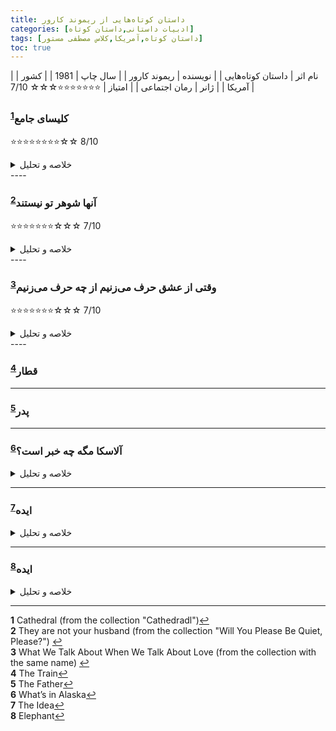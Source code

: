 ```yaml
---
title: داستان‌ کوتاه‌هایی از ریموند کارور
categories: [ادبیات داستانی,داستان کوتاه]
tags: [داستان کوتاه,آمریکا,کلاس مصطفی مستور]
toc: true
---
```



| نام اثر | داستان‌ کوتاه‌هایی  |
| نویسنده | ریموند کارور |
| سال چاپ | 1981 |
| کشور | آمریکا |
| ژانر | رمان اجتماعی |
| امتیاز | ⭐⭐⭐⭐⭐⭐⭐☆☆☆ 7/10 |


### کلیسای جامع<sup id="a1">[1](#f1)</sup>

⭐⭐⭐⭐⭐⭐⭐⭐☆☆ 8/10

<details>
  <summary>خلاصه و تحلیل</summary>
هنر دیدن
</details>
----

### آنها شوهر تو نیستند<sup id="a2">[2](#f2)</sup>
⭐⭐⭐⭐⭐⭐⭐☆☆☆ 7/10
<details>
  <summary>خلاصه و تحلیل</summary>
- وسواس، شرمساری بدن، خودخواهی، غرور
- خلاصه: مردی یک‌بار به کافه‌ای می‌رود که همسرش کار می‌کند و متوجه می‌شود که مشتری‌های آنجا بدن همسرش را مسخره می‌کنند. مرد زن را مجبور می‌کند که خودش را لاغر کند.
</details>
----


### وقتی از عشق حرف می‌زنیم از چه حرف می‌زنیم<sup id="a3">[3](#f3)</sup>
⭐⭐⭐⭐⭐⭐⭐☆☆☆ 7/10
<details>
  <summary>خلاصه و تحلیل</summary>
- دقیقا همانکه اسم کتاب بیام می‌کند. 
- خلاصه: چهار دوست با هم در مورد معنی عشق صحبت می‌کنند و هر کدام خاطراتی از خود و زوج‌های دیگر تعریف می‌کنند.
</details>
----

### قطار<sup id="a4">[4](#f4)</sup>

----

### پدر<sup id="a5">[5](#f5)</sup>

----

### آلاسکا مگه چه خبر است؟<sup id="a6">[6](#f6)</sup>
<details>
  <summary>خلاصه و تحلیل</summary>
کارل یک روز با یک جفت کفش معمولی جدید که در راه خانه خریده بود از سر کار برمی گردد. او شریک زندگی خود (مری) را نشان می‌دهد و حمام می‌کند، زیرا او به او می‌گوید که آن‌ها عصر همان روز به خانه دوستانشان (جک و هلن) دعوت شده‌اند تا «لوله آب» جدیدشان را امتحان کنند. مری برای کارل آبجو می آورد و به او می گوید که برای کار در فیربنکس آلاسکا مصاحبه ای داشته است. آن‌ها به سمت بازار رانندگی می‌کنند و تنقلات می‌خرند، دوباره به خانه می‌روند و یک بلوک را پیاده می‌روند، تا هلن و جک. آنها با هم پیپ را امتحان می کنند، جک در مورد لذتی که شب قبل "شکستن آن" داشتند می خندد. چیپس، دیپ و نوشابه خامه ای بیرون آورده می شود، در حالی که آنها در مورد نقل مکان احتمالی کارل و مری به آلاسکا صحبت می کنند. آنها که چیزی در مورد مکان نمی دانند، تصور می کنند که کلم ها یا کدو تنبل های غول پیکر رشد می کنند. هلن فکر می کند "مرد یخی" کشف شده در آنجا را به خاطر می آورد. با شنیدن صدای خراش در، گربه را به داخل می‌دهد. گربه موش را می‌گیرد و زیر میز قهوه‌خوری می‌خورد. مریم می گوید: «به چشمانش نگاه کن. "او بالا، بسیار خوب." وقتی همه آنها سیر شدند، مری و کارل خداحافظی می کنند. مری در حالی که به خانه می روند به کارل می گوید که باید "امشب با او صحبت شود، منحرف شود". کارل آبجو می خورد و مری قرص می خورد و می خوابد و کارل را بیدار می کند. در سالن تاریک یک جفت چشم کوچک می بیند و یکی از کفش هایش را برمی دارد تا پرتاب کند. روی تخت نشسته و منتظر می ماند تا حیوان دوباره حرکت کند یا «کوچکترین صدایی» از خود بسازد.

این داستان کوتاه در جلسات تحیلی داستان کوتاه مصطفی مستور بررسی شد. 

سبک غالب مینیمالیسم و سمبولیسم می‌باشد. 
</details>

----

### ایده<sup id="a7">[7](#f7)</sup>
<details>
  <summary>خلاصه و تحلیل</summary>
بعد از شام، زن و شوهری از پنجره نگاه می‌کنند که همسایه‌شان در کنار خانه‌اش راه می‌رود تا در حالی که همسرش لباس‌هایش را در می‌آورد جاسوسی کند. به نظر می رسد که آنها از این حادثه متحیر هستند، اتفاقی که در سه ماه گذشته «از هر دو تا سه شب یک شب» روی می دهد. مرد دوش می گیرد، در حالی که زن غذا را برای میان وعده آخر شب آماده می کند، و به همسرش می گوید که هر کسی که در حال درآوردن لباس به او نگاه کند، پلیس را صدا کند. همانطور که او غذای زائد را در زباله می تراشد، جریانی از مورچه ها را می بیند که از زیر سینک می آیند و با حشره کش اسپری می کنند. وقتی او به رختخواب می رود، مرد قبلاً خواب است و دوباره مورچه ها را تصور می کند. او بلند می شود، همه چراغ ها را روشن می کند، تمام خانه را اسپری می کند، و با عصبانیت از پنجره بیرون را نگاه می کند و می گوید: "... چیزهایی که نمی توانم تکرار کنم."
</details>

----

### ایده<sup id="a8">[8](#f8)</sup>
<details>
  <summary>خلاصه و تحلیل</summary>
مردی که اخیراً شغلش را از دست داده است، از راوی، برادرش، درخواست پول می‌کند و به او اطمینان می‌دهد که پولش را پس خواهد داد. مادر راوی نیز مرتباً از راوی پول قرض می‌گیرد و بنابراین راوی به برادرش می‌گوید که پول را به عنوان وام آن ماه به مادرش بپردازد. با این حال، برادر تمام پول را پس نمی‌دهد و بنابراین راوی باید با این وجود، آن ماه را به مادرش بپردازد. او از این موضوع ابراز ناامیدی می‌کند، اما همچنان سخت کار می‌کند و به مادرش پول قرض می‌دهد، زیرا فکر می‌کند برادرش با توجه به اینکه پول اصلی را پس نداده است، دیگر درخواست نخواهد کرد. دخترش می‌گوید که برای پیدا کردن شغل و کمک به فرزندانش به پول نیاز دارد و بنابراین او هر ماه به او پول می‌دهد. او همچنین ماهانه به همسر سابقش پول می‌دهد. پسرش نیز از او درخواست پول می‌کند، اما مطالبات مالی زیاد می‌شود و بنابراین او می‌گوید که دیگر نمی‌تواند به اندازه قبل پول بدهد. پسرش سپس به او می‌گوید که اگر پولی برایش نفرستد، برای به دست آوردن پول به فعالیت‌های مجرمانه دست خواهد زد، بنابراین او به این کار ادامه می‌دهد، اما خودش باید زندگی بسیار محدودتری داشته باشد، و همچنین برای داشتن پول کافی برای همه اعضای خانواده‌اش که باید به آنها کمک کند، به وام نیاز دارد. در نهایت، او برای همه اقوامش نامه‌ای می‌فرستد و می‌گوید که نامش را تغییر می‌دهد، شغلش را رها می‌کند و برای زندگی به استرالیا می‌رود و دیگر زیر بار آنها نخواهد بود. آنها به طرق مختلف واکنش نشان می‌دهند - پسرش تهدید به خودکشی می‌کند، مادرش می‌گوید که در سن هفتاد و پنج سالگی به سر کار برمی‌گردد، دخترش می‌گوید که شغلی پیدا خواهد کرد اما برای شروع کار به پول بیشتری نیاز دارد و همسر سابقش پاسخی نمی‌دهد. او این ایده را رها می‌کند. سپس برادرش با او تماس می‌گیرد و از او پول بیشتری می‌خواهد و دوباره به او اطمینان می‌دهد که پولش را پس می‌دهد، اما او این کار را نمی‌کند و بهانه‌های مختلفی برای این کار می‌آورد. سپس راوی دو خواب می‌بیند، اولی که در آن به یاد می‌آورد که از شانه‌های پدرش بالا رفته و وانمود می‌کند که یک فیل است؛ دومی که در آن او با همسر سابق و فرزندانش خوشحال است، قبل از اینکه به یاد بیاورد سال‌ها پیش پسرش را تهدید به قتل کرده است. او متوجه می‌شود که وعده‌اش برای رفتن به استرالیا چقدر برای اقوامش مسخره بوده است. او در امتداد جاده‌ای قدم می‌زند و با انجام این کار از زندگی‌اش راضی‌تر می‌شود؛ سپس یکی از همکارانش، جورج، پیشنهاد می‌دهد که او را به محل کارش ببرد، که او می‌پذیرد و فاش می‌کند که پول ماشینش را نداده است. سپس او خیلی سریع رانندگی می‌کند و راوی این را هیجان‌انگیز می‌یابد.
</details>

----

<b id="f1">1</b> <span class="footnote">Cathedral (from the collection "Cathedradl")</span>[↩](#a1)
<br><b id="f2">2</b> <span class="footnote">They are not your husband (from the collection "Will You Please Be Quiet, Please?")</span> [↩](#a2)
<br><b id="f3">3</b> <span class="footnote">What We Talk About When We Talk About Love (from the collection with the same name)</span> [↩](#a3)
<br><b id="f4">4</b> <span class="footnote">The Train</span>[↩](#a4)
<br><b id="f5">5</b> <span class="footnote">The Father</span>[↩](#a5)
<br><b id="f6">6</b> <span class="footnote">What’s in Alaska</span>[↩](#a6)
<br><b id="f7">7</b> <span class="footnote">The Idea</span>[↩](#a7)
<br><b id="f8">8</b> <span class="footnote">Elephant</span>[↩](#a8)

